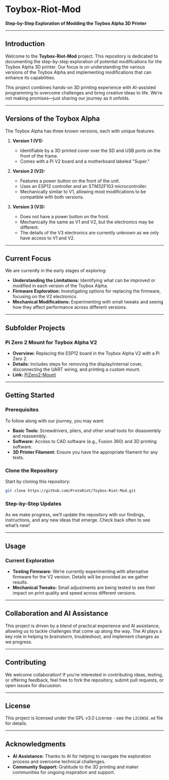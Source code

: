 
# **Toybox-Riot-Mod**
**Step-by-Step Exploration of Modding the Toybox Alpha 3D Printer**

---

## **Introduction**

Welcome to the **Toybox-Riot-Mod** project. This repository is dedicated to documenting the step-by-step exploration of potential modifications for the Toybox Alpha 3D printer. Our focus is on understanding the various versions of the Toybox Alpha and implementing modifications that can enhance its capabilities.

This project combines hands-on 3D printing experience with AI-assisted programming to overcome challenges and bring creative ideas to life. We’re not making promises—just sharing our journey as it unfolds.

---

## **Versions of the Toybox Alpha**

The Toybox Alpha has three known versions, each with unique features:

1. **Version 1 (V1):**
   - Identifiable by a 3D printed cover over the SD and USB ports on the front of the frame.
   - Comes with a Pi V2 board and a motherboard labeled "Super."

2. **Version 2 (V2):**
   - Features a power button on the front of the unit.
   - Uses an ESP12 controller and an STM32F103 microcontroller.
   - Mechanically similar to V1, allowing most modifications to be compatible with both versions.

3. **Version 3 (V3):**
   - Does not have a power button on the front.
   - Mechanically the same as V1 and V2, but the electronics may be different.
   - The details of the V3 electronics are currently unknown as we only have access to V1 and V2.

---

## **Current Focus**

We are currently in the early stages of exploring:

- **Understanding the Limitations:** Identifying what can be improved or modified in each version of the Toybox Alpha.
- **Firmware Exploration:** Investigating options for replacing the firmware, focusing on the V2 electronics.
- **Mechanical Modifications:** Experimenting with small tweaks and seeing how they affect performance across different versions.

---

## **Subfolder Projects**

### **Pi Zero 2 Mount for Toybox Alpha V2**
- **Overview:** Replacing the ESP12 board in the Toybox Alpha V2 with a Pi Zero 2.
- **Details:** Includes steps for removing the display/internal cover, disconnecting the UART wiring, and printing a custom mount.
- **Link:** [PiZero2-Mount](https://github.com/ProtoRiot/Toybox-Riot-Mod/tree/main/PiZero2-Mount)

---

## **Getting Started**

### **Prerequisites**

To follow along with our journey, you may want:

- **Basic Tools:** Screwdrivers, pliers, and other small tools for disassembly and reassembly.
- **Software:** Access to CAD software (e.g., Fusion 360) and 3D printing software.
- **3D Printer Filament:** Ensure you have the appropriate filament for any tests.

### **Clone the Repository**

Start by cloning this repository:

```bash
git clone https://github.com/ProtoRiot/Toybox-Riot-Mod.git
```

### **Step-by-Step Updates**

As we make progress, we’ll update the repository with our findings, instructions, and any new ideas that emerge. Check back often to see what’s new!

---

## **Usage**

### **Current Exploration**

- **Testing Firmware:** We’re currently experimenting with alternative firmware for the V2 version. Details will be provided as we gather results.
- **Mechanical Tweaks:** Small adjustments are being tested to see their impact on print quality and speed across different versions.

---

## **Collaboration and AI Assistance**

This project is driven by a blend of practical experience and AI assistance, allowing us to tackle challenges that come up along the way. The AI plays a key role in helping to brainstorm, troubleshoot, and implement changes as we progress.

---

## **Contributing**

We welcome collaboration! If you’re interested in contributing ideas, testing, or offering feedback, feel free to fork the repository, submit pull requests, or open issues for discussion.

---

## **License**

This project is licensed under the GPL v3.0 License - see the `LICENSE.md` file for details.

---

## **Acknowledgments**

- **AI Assistance:** Thanks to AI for helping to navigate the exploration process and overcome technical challenges.
- **Community Support:** Gratitude to the 3D printing and maker communities for ongoing inspiration and support.
